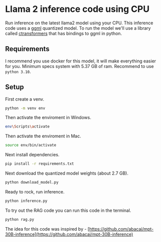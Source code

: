 # Llama 2  inference code using CPU

Run inference on the latest llama2 model using your CPU. This inference code uses a [ggml](https://github.com/ggerganov/ggml) quantized model. To run the model we'll use a library called [ctransformers](https://github.com/marella/ctransformers) that has bindings to ggml in python.



## Requirements

I recommend you use docker for this model, it will make everything easier for you. Minimum specs system with 5.37 GB of ram. Recommend to use `python 3.10`.


## Setup

First create a venv.

```sh
python -m venv env  
```

Then activate the enviroment in Windows.

```sh
env\Scripts\activate 
```

Then activate the enviroment in Mac.

```sh
source env/bin/activate
```


Next install dependencies.

```sh
pip install -r requirements.txt
```

Next download the quantized model weights (about 2.7 GB).

```sh
python download_model.py
```

Ready to rock, run inference.

```sh
python inference.py
```

To try out the RAG code you can run this code in the terminal.

```sh
python rag.py

```

The idea for this code was inspired by - [https://github.com/abacaj/mpt-30B-inference](https://github.com/abacaj/mpt-30B-inference)
